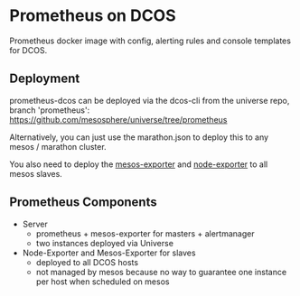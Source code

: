 # Prometheus on DCOS
Prometheus docker image with config, alerting rules and console
templates for DCOS.

## Deployment
prometheus-dcos can be deployed via the dcos-cli from the universe repo, branch 'prometheus': https://github.com/mesosphere/universe/tree/prometheus

Alternatively, you can just use the marathon.json to deploy this to any mesos / marathon cluster.

You also need to deploy the [mesos-exporter](/prometheus/mesos_exporter) and [node-exporter](github.com/prometheus/node_exporter) to all mesos slaves.

## Prometheus Components
- Server
  - prometheus + mesos-exporter for masters + alertmanager
  - two instances deployed via Universe
- Node-Exporter and Mesos-Exporter for slaves
  - deployed to all DCOS hosts
  - not managed by mesos because no way to guarantee one instance per host when
    scheduled on mesos
